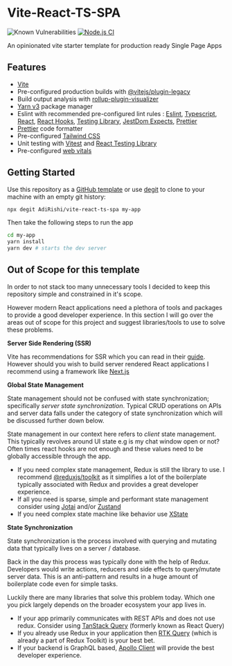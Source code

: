 # Vite-React-TS-SPA

![Known Vulnerabilities](https://snyk.io/test/github/AdiRishi/vite-react-ts-spa/badge.svg)
[![Node.js CI](https://github.com/AdiRishi/vite-react-ts-spa/actions/workflows/ci.yml/badge.svg)](https://github.com/AdiRishi/vite-react-ts-spa/actions/workflows/ci.yml)

An opinionated vite starter template for production ready Single Page Apps

## Features

- [Vite](https://vitejs.dev/)
- Pre-configured production builds with [@vitejs/plugin-legacy](https://vitejs.dev/guide/build.html#browser-compatibility)
- Build output analysis with [rollup-plugin-visualizer](https://github.com/btd/rollup-plugin-visualizer)
- [Yarn v3](https://yarnpkg.com/getting-started/qa#why-should-you-upgrade-to-yarn-modern) package manager
- Eslint with recommended pre-configured lint rules : [Eslint](https://eslint.org/docs/latest/rules/), [Typescript](https://github.com/typescript-eslint/typescript-eslint/tree/main/packages/eslint-plugin#recommended-configs), [React](https://github.com/jsx-eslint/eslint-plugin-react#configuration-legacy-eslintrc), [React Hooks](https://www.npmjs.com/package/eslint-plugin-react-hooks), [Testing Library](https://testing-library.com/docs/ecosystem-eslint-plugin-testing-library), [JestDom Expects](https://testing-library.com/docs/ecosystem-eslint-plugin-jest-dom), [Prettier](https://github.com/prettier/eslint-config-prettier)
- [Prettier](https://prettier.io/) code formatter
- Pre-configured [Tailwind CSS](https://tailwindcss.com/)
- Unit testing with [Vitest](https://vitest.dev/) and [React Testing Library](https://testing-library.com/docs/react-testing-library/intro)
- Pre-configured [web vitals](https://github.com/GoogleChrome/web-vitals)

## Getting Started

Use this repository as a [GitHub template](https://github.com/AdiRishi/vite-react-ts-spa/generate) or use [degit](https://github.com/Rich-Harris/degit) to clone to your machine with an empty git history:

```sh
npx degit AdiRishi/vite-react-ts-spa my-app
```

Then take the following steps to run the app

```sh
cd my-app
yarn install
yarn dev # starts the dev server
```

## Out of Scope for this template

In order to not stack too many unnecessary tools I decided to keep this repository simple and constrained in it's scope.

However modern React applications need a plethora of tools and packages to provide a good developer experience.
In this section I will go over the areas out of scope for this project and suggest libraries/tools to use to solve these problems.

**Server Side Rendering (SSR)**

Vite has recommendations for SSR which you can read in their [guide](https://vitejs.dev/guide/ssr.html).
However should you wish to build server rendered React applications I recommend using a framework like [Next.js](https://nextjs.org/)

**Global State Management**

State management should not be confused with state synchronization; specifically _server state synchronization_. Typical CRUD operations on APIs and server data falls under the category of state synchronization which will be discussed further down below.

State management in our context here refers to _client_ state management. This typically revolves around UI state e.g is my chat window open or not?
Often times react hooks are not enough and these values need to be globally accessible through the app.

- If you need complex state management, Redux is still the library to use. I recommend [@reduxjs/toolkit](https://redux-toolkit.js.org/) as it simplifies a lot of the boilerplate typically associated with Redux and provides a great developer experience.
- If all you need is sparse, simple and performant state management consider using [Jotai](https://jotai.org/) and/or [Zustand](https://github.com/pmndrs/zustand)
- If you need complex state machine like behavior use [XState](https://xstate.js.org/docs/)

**State Synchronization**

State synchronization is the process involved with querying and mutating data that typically lives on a server / database.

Back in the day this process was typically done with the help of Redux. Developers would write actions, reducers and side effects to query/mutate server data. This is an anti-pattern and results in a huge amount of boilerplate code even for simple tasks.

Luckily there are many libraries that solve this problem today. Which one you pick largely depends on the broader ecosystem your app lives in.

- If your app primarily communicates with REST APIs and does not use redux. Consider using [TanStack Query](https://tanstack.com/query) (formerly known as React Query)
- If you already use Redux in your application then [RTK Query](https://redux-toolkit.js.org/rtk-query/overview) (which is already a part of Redux Toolkit) is your best bet.
- If your backend is GraphQL based, [Apollo Client](https://www.apollographql.com/apollo-client) will provide the best developer experience.
